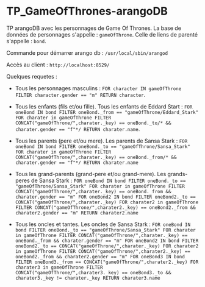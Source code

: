 # TP_GameOfThrones-arangoDB
TP arangoDB avec les personnages de Game Of Thrones. La base de données de personnages s'appelle : `gameOfThrone`. Celle de liens de parenté s'appelle : `bond`.

Commande pour démarrer arango db : `/usr/local/sbin/arangod`

Accès au client : `http://localhost:8529/`

Quelques requetes :

* Tous les personnages masculins : `FOR character IN gameOfThrone
  FILTER character.gender == "m"
  RETURN character`.

* Tous les enfants (fils et/ou fille). Tous les enfants de Eddard Start : `FOR oneBond IN bond
  FILTER oneBond._from == "gameOfThrone/Eddard_Stark"
  FOR charater in gameOfThrone
    FILTER CONCAT("gameOfThrone/",charater._key) == oneBond._to/* && charater.gender == "f"*/
    RETURN charater.name`.

* Tous les parents (pere et/ou mere). Les parents de Sansa Stark : `FOR oneBond IN bond
  FILTER oneBond._to == "gameOfThrone/Sansa_Stark"
  FOR charater in gameOfThrone
    FILTER CONCAT("gameOfThrone/",charater._key) == oneBond._from/* && charater.gender == "f"*/
    RETURN charater.name`

* Tous les grand-parents (grand-pere et/ou grand-mere). Les grands-peres de Sansa Stark : `FOR oneBond IN bond
  FILTER oneBond._to == "gameOfThrone/Sansa_Stark"
  FOR charater in gameOfThrone
    FILTER CONCAT("gameOfThrone/",charater._key) == oneBond._from && charater.gender == "m"
    FOR oneBond2 IN bond
      FILTER oneBond2._to == CONCAT("gameOfThrone/",charater._key)
      FOR charater2 in gameOfThrone
        FILTER CONCAT("gameOfThrone/",charater2._key) == oneBond2._from && charater2.gender == "m"
        RETURN charater2.name`

* Tous les oncles et tantes. Les oncles de Sansa Stark : `FOR oneBond IN bond
  FILTER oneBond._to == "gameOfThrone/Sansa_Stark"
  FOR charater in gameOfThrone
    FILTER CONCAT("gameOfThrone/",charater._key) == oneBond._from && charater.gender == "m"
    FOR oneBond2 IN bond
      FILTER oneBond2._to == CONCAT("gameOfThrone/",charater._key)
      FOR charater2 in gameOfThrone
        FILTER CONCAT("gameOfThrone/",charater2._key) == oneBond2._from && charater2.gender == "m"
        FOR oneBond3 IN bond
          FILTER oneBond3._from == CONCAT("gameOfThrone/",charater2._key)
          FOR charater3 in gameOfThrone
            FILTER CONCAT("gameOfThrone/",charater3._key) == oneBond3._to && charater3._key != charater._key
            RETURN charater3.name`

